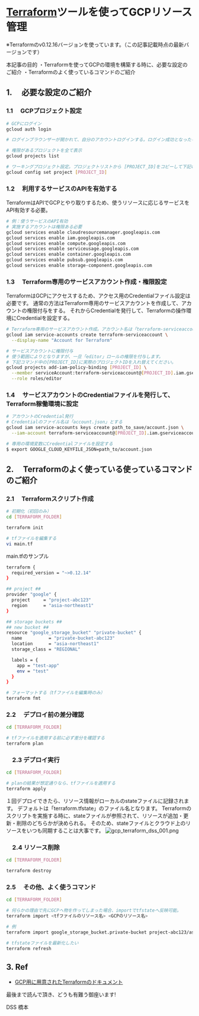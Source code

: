 # [Terraform](https://www.terraform.io/)ツールを使ってGCPリソース管理
※Terraformのv0.12.16バージョンを使っています。（この記事記載時点の最新バージョンです）

本記事の目的
・Terraformを使ってGCPの環境を構築する時に、必要な設定のご紹介
・Terraformのよく使っているコマンドのご紹介


## 1. 　必要な設定のご紹介
### 1.1 　GCPプロジェクト設定
```sh
# GCPにログイン
gcloud auth login

# ログインブラウンザーが開かれて、自分のアカウントログインする。ログイン成功となったら、下記を続き

# 権限があるプロジェクトを全て表示
gcloud projects list

# ワーキングプロジェクト設定。プロジェクトリストから [PROJECT_ID]をコピーして下記のコマンドに入れる
gcloud config set project [PROJECT_ID]
```

### 1.2 　利用するサービスのAPIを有効する
TerraformはAPIでGCPとやり取りするため、使うリソースに応じるサービスをAPI有効する必要。

```sh
# 例：使うサービスのAPI有効
# 実施するアカウントは権限ある必要
gcloud services enable cloudresourcemanager.googleapis.com
gcloud services enable iam.googleapis.com
gcloud services enable compute.googleapis.com
gcloud services enable serviceusage.googleapis.com
gcloud services enable container.googleapis.com
gcloud services enable pubsub.googleapis.com
gcloud services enable storage-component.googleapis.com
```

### 1.3 　Terraform専用のサービスアカウント作成・権限設定
TerraformはGCPにアクセスするため、アクセス用のCredentialファイル設定は必要です。
通常の方法はTerraform専用のサービスアカウントを作成して、アカウントの権限付与をする。
それからCredentialを発行して、Terraformの操作環境にCredentialを設定する。

```sh
# Terraform専用のサービスアカウント作成。アカウント名は「terraform-serviceaccount」とする
gcloud iam service-accounts create terraform-serviceaccount \
  --display-name "Account for Terraform"

# サービスアカウントに権限付与
# 使う範囲によりとなりますが、一旦「editor」ロールの権限を付与します。
# 下記コマンド中の[PROJECT_ID]に実際のプロジェクトIDを入れ替えてください。
gcloud projects add-iam-policy-binding [PROJECT_ID] \
  --member serviceAccount:terraform-serviceaccount@[PROJECT_ID].iam.gserviceaccount.com \
  --role roles/editor
```

### 1.4 　サービスアカウントのCredentialファイルを発行して、Terraform稼働環境に設定
```sh
# アカウントのCredential発行
# Credentialのファイル名は「account.json」とする
gcloud iam service-accounts keys create path_to_save/account.json \
  --iam-account terraform-serviceaccount@[PROJECT_ID].iam.gserviceaccount.com

# 専用の環境変数にCredentialファイルを設定する
$ export GOOGLE_CLOUD_KEYFILE_JSON=path_to/account.json
```

## 2. 　Terraformのよく使っている使っているコマンドのご紹介

### 2.1 　Terraformスクリプト作成
```sh
# 初期化（初回のみ）
cd [TERRAFORM_FOLDER]

terraform init
```

```sh
# tfファイルを編集する
vi main.tf
```

main.tfのサンプル
```sh
terraform {
  required_version = "~>0.12.14"
}

## project ##
provider "google" {
  project     = "project-abc123"
  region      = "asia-northeast1"
}

## storage buckets ##
## new bucket ##
resource "google_storage_bucket" "private-bucket" {
  name          = "private-bucket-abc123"
  location      = "asia-northeast1"
  storage_class = "REGIONAL"

  labels = {
    app = "test-app"
    env = "test"
  }
}
```

```sh
# フォーマットする（tfファイルを編集時のみ）
terraform fmt
```

### 2.2 　デプロイ前の差分確認
```sh
cd [TERRAFORM_FOLDER]

# tfファイルを適用する前に必ず差分を確認する
terraform plan
```

### 　2.3 デプロイ実行
```sh
cd [TERRAFORM_FOLDER]

# planの結果が想定通りなら、tfファイルを適用する
terraform apply
```
１回デプロイできたら、リソース情報がローカルのstateファイルに記録されます。
デフォルトは「terraform.tfstate」のファイル名となります。
Terraformのスクリプトを実施する時に、stateファイルが参照されて、リソースが追加・更新・削除のどちらかが決められる。
そのため、stateファイルとクラウド上のリソースをいつも同期することは大事です。
![gcp_terraform_dss_001.png](https://qiita-image-store.s3.ap-northeast-1.amazonaws.com/0/535698/4aed5fe4-93ff-eb5a-86bf-c410265782f5.png)


### 　2.4 リソース削除
```sh
cd [TERRAFORM_FOLDER]

terraform destroy
```

### 2.5 　その他、よく使うコマンド

```sh
cd [TERRAFORM_FOLDER]

# 何らかの理由で先にGCPへ物を作ってしまった場合、importでtfstateへ反映可能。
terraform import <tfファイルのリソース名> <GCPのリソース名>

# 例
terraform import google_storage_bucket.private-bucket project-abc123/asia-northeast1/private-bucket-abc123
```

```sh
# tfstateファイルを最新化したい
terraform refresh
```

## 3. Ref

* [GCP用に用意されたTerraformのドキュメント](https://www.terraform.io/docs/providers/google/)


最後まで読んで頂き、どうも有難う御座います!

DSS 橋本